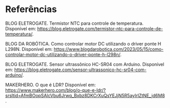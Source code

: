 # Referências

BLOG ELETROGATE. Termistor NTC para controle de temperatura. Disponível em: https://blog.eletrogate.com/termistor-ntc-para-controle-de-temperatura/.

BLOG DA ROBÓTICA. Como controlar motor DC utilizando o driver ponte H L298N. Disponível em: https://www.blogdarobotica.com/2023/05/15/como-controlar-motor-dc-utilizando-o-driver-ponte-h-l298n/.

BLOG ELETROGATE. Sensor ultrassônico HC-SR04 com Arduino. Disponível em: https://blog.eletrogate.com/sensor-ultrassonico-hc-sr04-com-arduino/.

MAKERHERO. O que é LDR? Disponível em: https://www.makerhero.com/blog/o-que-e-ldr/?srsltid=AfmBOopSAlcVbu6Jrwq_Bxbz8DKCrXuQsYEJjN5R5ayIrIZtNE_jd6M8.
